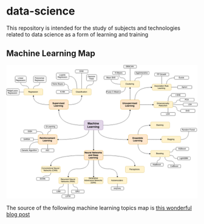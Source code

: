 # data-science
This repository is intended for the study of subjects and technologies related to data science as a form of learning and training


## Machine Learning Map

![Machine Learning Map](images/machine-learning-map.png)

The source of the following machine learning topics map is [this wonderful blog post](https://vas3k.ru/blog/machine_learning/)
